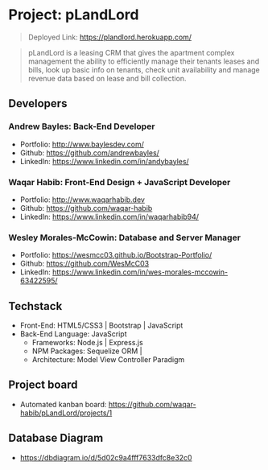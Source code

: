 # Project: pLandLord

> Deployed Link: https://plandlord.herokuapp.com/

> pLandLord is a leasing CRM that gives the apartment complex management the ability to efficiently manage their tenants leases and bills, look up basic info on tenants, check unit availability and manage revenue data based on lease and bill collection. 

## Developers

### Andrew Bayles: Back-End Developer
  - Portfolio: http://www.baylesdev.com/
  - Github: https://github.com/andrewbayles/
  - LinkedIn: https://www.linkedin.com/in/andybayles/
### Waqar Habib: Front-End Design + JavaScript Developer
  - Portfolio: http://www.waqarhabib.dev
  - Github: https://github.com/waqar-habib
  - LinkedIn: https://www.linkedin.com/in/waqarhabib94/
### Wesley Morales-McCowin: Database and Server Manager
  - Portfolio: https://wesmcc03.github.io/Bootstrap-Portfolio/
  - Github: https://github.com/WesMcC03
  - LinkedIn: https://www.linkedin.com/in/wes-morales-mccowin-63422595/

## Techstack

- Front-End: HTML5/CSS3 | Bootstrap | JavaScript 
- Back-End Language: JavaScript 
    - Frameworks: Node.js | Express.js
    - NPM Packages: Sequelize ORM | 
    - Architecture: Model View Controller Paradigm 

## Project board

- Automated kanban board: https://github.com/waqar-habib/pLandLord/projects/1

## Database Diagram

- https://dbdiagram.io/d/5d02c9a4fff7633dfc8e32c0
